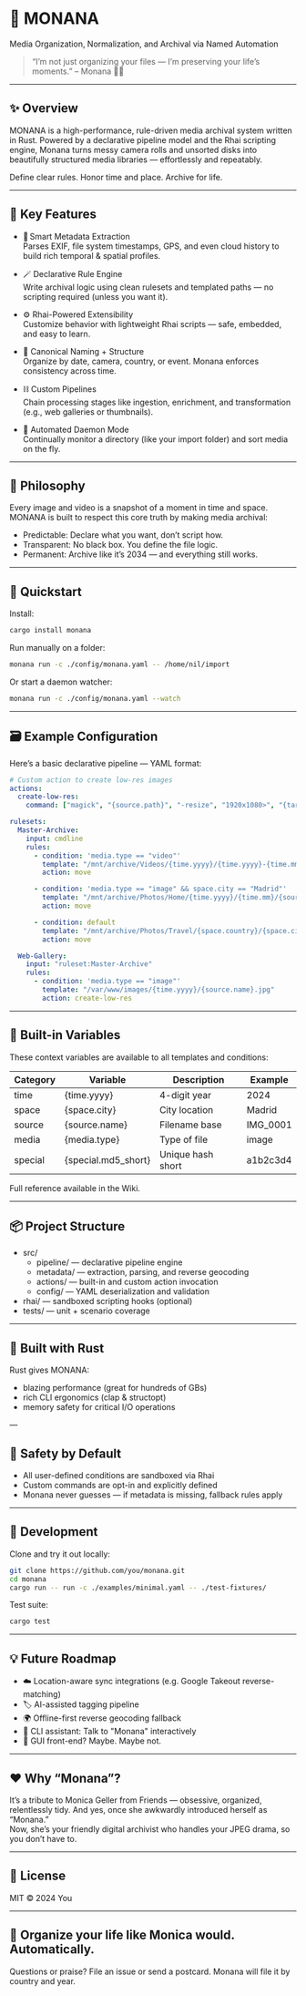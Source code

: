 # 🌸 MONANA  
Media Organization, Normalization, and Archival via Named Automation  

> “I’m not just organizing your files — I’m preserving your life’s moments.” – Monana 💁‍♀️  

---

## ✨ Overview

MONANA is a high-performance, rule-driven media archival system written in Rust. Powered by a declarative pipeline model and the Rhai scripting engine, Monana turns messy camera rolls and unsorted disks into beautifully structured media libraries — effortlessly and repeatably.

Define clear rules. Honor time and place. Archive for life.

---

## 🎯 Key Features

- 🧠 Smart Metadata Extraction  
  Parses EXIF, file system timestamps, GPS, and even cloud history to build rich temporal & spatial profiles.

- 🪄 Declarative Rule Engine  
  Write archival logic using clean rulesets and templated paths — no scripting required (unless you want it).

- ⚙️ Rhai-Powered Extensibility  
  Customize behavior with lightweight Rhai scripts — safe, embedded, and easy to learn.

- 📸 Canonical Naming + Structure  
  Organize by date, camera, country, or event. Monana enforces consistency across time.

- ⛓️ Custom Pipelines  
  Chain processing stages like ingestion, enrichment, and transformation (e.g., web galleries or thumbnails).

- 🔄 Automated Daemon Mode  
  Continually monitor a directory (like your import folder) and sort media on the fly.

---

## 🧬 Philosophy

Every image and video is a snapshot of a moment in time and space.  
MONANA is built to respect this core truth by making media archival:

- Predictable: Declare what you want, don’t script how.
- Transparent: No black box. You define the file logic.
- Permanent: Archive like it’s 2034 — and everything still works.

---

## 🚀 Quickstart

Install:

```bash
cargo install monana
```

Run manually on a folder:

```bash
monana run -c ./config/monana.yaml -- /home/nil/import
```

Or start a daemon watcher:

```bash
monana run -c ./config/monana.yaml --watch
```

---

## 🗃️ Example Configuration

Here’s a basic declarative pipeline — YAML format:

```yaml
# Custom action to create low-res images
actions:
  create-low-res:
    command: ["magick", "{source.path}", "-resize", "1920x1080>", "{target.path}"]

rulesets:
  Master-Archive:
    input: cmdline
    rules:
      - condition: 'media.type == "video"'
        template: "/mnt/archive/Videos/{time.yyyy}/{time.yyyy}-{time.mm}-{source.original}"
        action: move

      - condition: 'media.type == "image" && space.city == "Madrid"'
        template: "/mnt/archive/Photos/Home/{time.yyyy}/{time.mm}/{source.original}"
        action: move

      - condition: default
        template: "/mnt/archive/Photos/Travel/{space.country}/{space.city}/{time.yyyy}-{time.mm}/{source.original}"
        action: move

  Web-Gallery:
    input: "ruleset:Master-Archive"
    rules:
      - condition: 'media.type == "image"'
        template: "/var/www/images/{time.yyyy}/{source.name}.jpg"
        action: create-low-res
```

---

## 🧰 Built-in Variables

These context variables are available to all templates and conditions:

| Category | Variable | Description | Example |
|---------|----------|-------------|---------|
| time | {time.yyyy} | 4-digit year | 2024 |
| space | {space.city} | City location | Madrid |
| source | {source.name} | Filename base | IMG_0001 |
| media | {media.type} | Type of file | image |
| special | {special.md5_short} | Unique hash short | a1b2c3d4 |

Full reference available in the Wiki.

---

## 📦 Project Structure

- src/
  - pipeline/ — declarative pipeline engine
  - metadata/ — extraction, parsing, and reverse geocoding
  - actions/ — built-in and custom action invocation
  - config/ — YAML deserialization and validation
- rhai/ — sandboxed scripting hooks (optional)
- tests/ — unit + scenario coverage

---

## 🦀 Built with Rust

Rust gives MONANA:

- blazing performance (great for hundreds of GBs)
- rich CLI ergonomics (clap & structopt)
- memory safety for critical I/O operations

—

## 🔐 Safety by Default

- All user-defined conditions are sandboxed via Rhai
- Custom commands are opt-in and explicitly defined
- Monana never guesses — if metadata is missing, fallback rules apply

---

## 🧪 Development

Clone and try it out locally:

```bash
git clone https://github.com/you/monana.git
cd monana
cargo run -- run -c ./examples/minimal.yaml -- ./test-fixtures/
```

Test suite:

```bash
cargo test
```

---

## 💡 Future Roadmap

- ☁️ Location-aware sync integrations (e.g. Google Takeout reverse-matching)
- 🏷 AI-assisted tagging pipeline
- 🌍 Offline-first reverse geocoding fallback
- 🧞 CLI assistant: Talk to "Monana" interactively
- 📖 GUI front-end? Maybe. Maybe not.

---

## ❤️ Why “Monana”?

It’s a tribute to Monica Geller from Friends — obsessive, organized, relentlessly tidy. And yes, once she awkwardly introduced herself as “Monana.”  
Now, she’s your friendly digital archivist who handles your JPEG drama, so you don’t have to.

---

## 🪪 License

MIT © 2024 You

---

## 📸 Organize your life like Monica would. Automatically.

Questions or praise? File an issue or send a postcard. Monana will file it by country and year.
